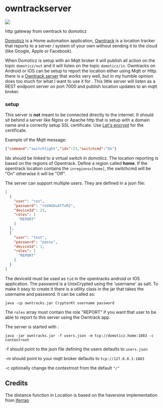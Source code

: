 # owntrackserver

![](https://github.com/ronsmits/owntrackserver/workflows/maven/badge.svg)

http gateway from owntrack to domoticz

[Domoticz](http://domoticz.com) is a Home automation application, [Owntrack](http://owntracks.org) is a location tracker
that reports to a server / system of your own without sending it to the cloud (like Google, Apple or Facebook).

When Domoticz is setup with an Mqtt broker it will publish all action on the topic `domoticz/out`
and it will listen on the topic `domoticz/in`. Owntracks on Android or IOS can be setup to report the location either using Mqtt or Http.
there is a [Owntrack server](https://github.com/owntracks/recorder) that works very well, but in my humble opinion does too much for what I want to use it for
. This little server will listen as a REST endpoint server on port 7000 and publish location updates to an mqtt broker.

### setup
This server is **not** meant to be connected directly to the internet. It should sit behind a server like Nginx or Apache http
that is setup with a domain name and a correctly setup SSL certificate. Use [Let's encrypt](https://letsencrypt.org) for the certificate.

Example of the Mqtt message:
```json
{"command":"switchlight","idx":23,"switchcmd":"On"}
```

Idx should be linked to a virtual switch in domoticz. 
The location reporting is based on the regions of Opentrack. Define a region called **home**. If the opentrack 
location contains the ```inregions=[home]```, the switchcmd will be "On" otherwise it will be "Off".

The server can support multiple users. They are defined in a json file:
```json
[
  {
    "user": "ron",
    "password": "roVAGbu4tTvR2",
    "deviceId": 23,
    "roles": [
      "REPORT"
    ]
  },
  {
    "user": "test",
    "password": "passs",
    "deviceId": 1,
    "roles": [
      "REPORT"
    ]
  }
]
```
The deviceId must be used as `tid` in the opentracks android or IOS application.
The password is a UnixCrypted using the 'username' as salt. To make it easy to create it
there is a utility class in the jar that takes the username and password. It can be called as:

```java -cp owntracks.jar CryptorKt username password```

The `roles` array must contain the role "REPORT" if you want that user to be able to report to this server
using the Owntrack app.

The server is started with :

```java -jar owntracks.jar -f users.json -m tcp://domoticz.home:1883 -c contextroot```

\-f should point to the json file defining the users defaults to `users.json`

\-m should point to your mqtt broker defaults to `tcp://127.0.0.1:1883`

\-c optionally change the contextroot from the default `"/"` 

## Credits
The distance function in Location is based on the haversine implementation from [jferrao](https://gist.github.com/jferrao/cb44d09da234698a7feee68ca895f491)